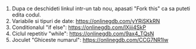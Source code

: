 1. Dupa ce deschideti linkul intr-un tab nou, apasati "Fork this" ca sa puteti edita codul. 
2. Variabile si tipuri de date: https://onlinegdb.com/yYRjSKkRN
3. Conditionalul "if else": https://onlinegdb.com/lXjii4SkP
4. Ciclul repetitiv "while": https://onlinegdb.com/9ax4_TQsN
5. Joculet "Ghiceste numarul": https://onlinegdb.com/CCG7NR1lw
